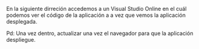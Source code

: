 En la siguiente dirreción accedemos a un Visual Studio Online en el cuál podemos ver el código de la aplicación a a vez que vemos la aplicación desplegada.

Pd: Una vez dentro, actualizar una vez el navegador para que la aplicación despliegue.

